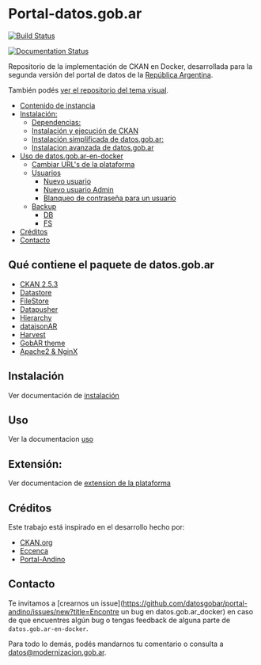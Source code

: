 # Portal-datos.gob.ar

[![Build Status](https://travis-ci.org/datosgobar/portal_datos.gob.ar.svg?branch=master)](https://travis-ci.org/datosgobar/portal_datos.gob.ar)

[![Documentation Status](https://readthedocs.org/projects/portal-datosgobar/badge/?version=latest)](http://portal-datosgobar.readthedocs.io/es/latest/?badge=latest)

Repositorio de la implementación de CKAN en Docker, desarrollada para la segunda versión del portal de datos de la [República Argentina](http://datos.gob.ar).

También podés [ver el repositorio del tema visual](https://github.com/datosgobar/datos.gob.ar).


- [Contenido de instancia](#contenido-de-instancia)
- [Instalación:](#instalacion)
	- [Dependencias:](#dependencias)
	- [Instalación y ejecución de CKAN](#instalacion-y-ejecucion-de-ckan)
	- [Instalación simplificada de datos.gob.ar:](#instalacion-simplificada-de-datosgobar)
	- [Instalacion avanzada de datos.gob.ar](#instalacion-avanzada-de-datosgobar)
- [Uso de datos.gob.ar-en-docker](#uso)
	- [Cambiar URL's de la plataforma](#cambiar-urls-de-la-plataforma)
	- [Usuarios](#usuarios)
		- [Nuevo usuario](#nuevo-usuario)
		- [Nuevo usuario Admin](#nuevo-usuario-admin)
		- [Blanqueo de contraseña para un usuario](#blanqueo-de-contraseña-para-un-usuario)
	- [Backup](#backup)
		- [DB](#db)
		- [FS](#fs)
- [Créditos](#créditos)
- [Contacto](#contacto)


## Qué contiene el paquete de datos.gob.ar

- [CKAN 2.5.3](http://docs.ckan.org/en/ckan-2.5.3/)
- [Datastore](http://docs.ckan.org/en/latest/maintaining/datastore.html)
- [FileStore](http://docs.ckan.org/en/latest/maintaining/filestore.html)
- [Datapusher](https://github.com/ckan/datapusher)
- [Hierarchy](https://github.com/datagovuk/ckanext-hierarchy)
- [datajsonAR](https://github.com/datosgobar/ckanext-datajsonAR)
- [Harvest](https://github.com/ckan/ckanext-harvest)
- [GobAR theme](https://github.com/datosgobar/datos.gob.ar)
- [Apache2 & NginX](http://docs.ckan.org/en/ckan-2.5.2/maintaining/installing/deployment.html#install-apache-modwsgi-modrpaf)

## Instalación

Ver documentación de [instalación](http://portal-datosgobar.readthedocs.io/es/latest/setup/install/)

## Uso

Ver la documentacion [uso](http://portal-datosgobar.readthedocs.io/es/latest/setup/usage/)

## Extensión:

Ver documentacion de [extension de la plataforma](http://portal-datosgobar.readthedocs.io/es/latest/setup/extension/)

## Créditos

Este trabajo está inspirado en el desarrollo hecho por:

- [CKAN.org](https://github.com/ckan/ckan/)
- [Eccenca](https://github.com/eccenca/ckan-docker)
- [Portal-Andino](https://github.com/datosgobar/portal-andino)

## Contacto

Te invitamos a [crearnos un issue](https://github.com/datosgobar/portal-andino/issues/new?title=Encontre un bug en datos.gob.ar_docker) en caso de que encuentres algún bug o tengas feedback de alguna parte de `datos.gob.ar-en-docker`.

Para todo lo demás, podés mandarnos tu comentario o consulta a [datos@modernizacion.gob.ar](mailto:datos@modernizacion.gob.ar).
